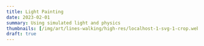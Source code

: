 ```yaml
---
title: Light Painting
date: 2023-02-01
summary: Using simulated light and physics 
thumbnails: [/img/art/lines-walking/high-res/localhost-1-svg-1-crop.webp, /img/art/lines-walking/high-res/localhost-1-plot-1-crop.webp]
draft: true
---
```


